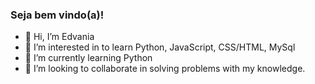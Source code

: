 ### Seja bem vindo(a)!
- 👋 Hi, I’m Edvania  
- 👀 I’m interested in to learn Python, JavaScript, CSS/HTML, MySql
- 🌱 I’m currently learning Python
- 💞️ I’m looking to collaborate in solving problems with my knowledge.  

<!---
EdvaniaPaula/EdvaniaPaula is a ✨ special ✨ repository because its `README.md` (this file) appears on your GitHub profile.
You can click the Preview link to take a look at your changes.
--->
